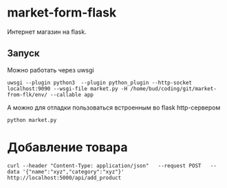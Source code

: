 # market-form-flask
Интернет магазин на flask.

## Запуск

Можно работать через uwsgi
```
uwsgi --plugin python3  --plugin python_plugin --http-socket localhost:9090 --wsgi-file market.py -H /home/bud/coding/git/market-from-flk/env/ --callable app
```

А можно для отладки пользоваться встроенным во flask http-сервером
```
python market.py
```

# Добавление товара
```
curl --header "Content-Type: application/json"   --request POST   --data '{"name":"xyz","category":"xyz"}'   http://localhost:5000/api/add_product
```
